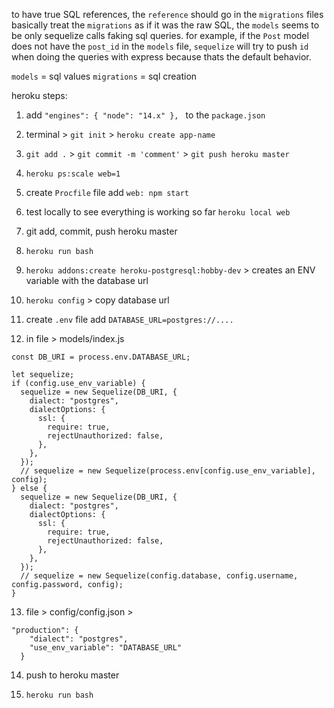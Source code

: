 to have true SQL references, the `reference` should go in the `migrations` files
basically treat the `migrations` as if it was the raw SQL, the `models` seems to be only sequelize calls faking sql queries. for example, if the `Post` model does not have the `post_id` in the `models` file, `sequelize` will try to push `id` when doing the queries with express because thats the default behavior.

`models` = sql values
`migrations` = sql creation

heroku steps:

1. add `"engines": { "node": "14.x" }, ` to the `package.json`

2. terminal > `git init` > `heroku create app-name`

3. `git add .` > `git commit -m 'comment'` > `git push heroku master`

4. `heroku ps:scale web=1`

5. create `Procfile` file add `web: npm start`

6. test locally to see everything is working so far `heroku local web`

7. git add, commit, push heroku master

8. `heroku run bash`

9. `heroku addons:create heroku-postgresql:hobby-dev` > creates an ENV variable with the database url

10. `heroku config` > copy database url

11. create `.env` file add `DATABASE_URL=postgres://....`

12. in file > models/index.js

```
const DB_URI = process.env.DATABASE_URL;

let sequelize;
if (config.use_env_variable) {
  sequelize = new Sequelize(DB_URI, {
    dialect: "postgres",
    dialectOptions: {
      ssl: {
        require: true,
        rejectUnauthorized: false,
      },
    },
  });
  // sequelize = new Sequelize(process.env[config.use_env_variable], config);
} else {
  sequelize = new Sequelize(DB_URI, {
    dialect: "postgres",
    dialectOptions: {
      ssl: {
        require: true,
        rejectUnauthorized: false,
      },
    },
  });
  // sequelize = new Sequelize(config.database, config.username, config.password, config);
}
```

13. file > config/config.json >

```
"production": {
    "dialect": "postgres",
    "use_env_variable": "DATABASE_URL"
  }
```

14. push to heroku master

15. `heroku run bash`

